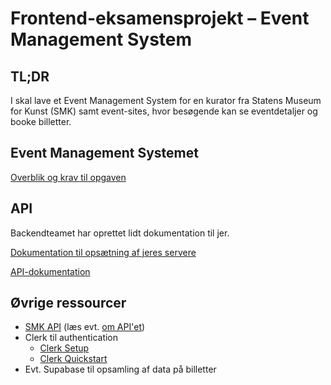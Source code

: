 # Frontend-eksamensprojekt – Event Management System

## TL;DR

I skal lave et Event Management System for en kurator fra Statens Museum for Kunst (SMK) samt event-sites, hvor besøgende kan se eventdetaljer og booke billetter.

## Event Management Systemet

[Overblik og krav til opgaven](OPGAVE.md)

## API

Backendteamet har oprettet lidt dokumentation til jer.

[Dokumentation til opsætning af jeres servere](REMOTESERVER.md)

[API-dokumentation](https://daviatkea.github.io/API/)

## Øvrige ressourcer

- [SMK API](https://api.smk.dk/api/v1/docs/) (læs evt. [om API'et](https://www.smk.dk/article/om-smk-open/))
- Clerk til authentication
  - [Clerk Setup](https://clerk.com/docs/quickstarts/setup-clerk)
  - [Clerk Quickstart](https://clerk.com/docs/quickstarts/nextjs)
- Evt. Supabase til opsamling af data på billetter
